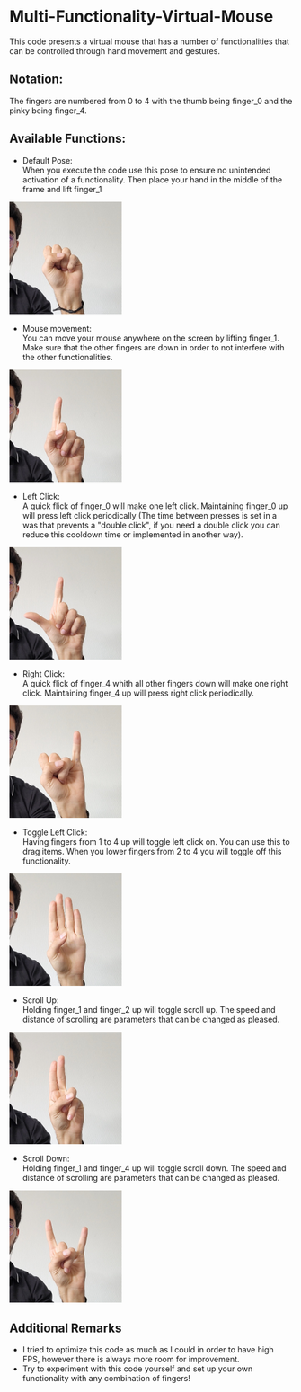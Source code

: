 # Multi-Functionality-Virtual-Mouse
This code presents a virtual mouse that has a number of functionalities that can be controlled through hand movement and gestures.

## Notation:
The fingers are numbered from 0 to 4 with the thumb being finger_0 and the pinky being finger_4.

## Available Functions:
- Default Pose: <br>
When you execute the code use this pose to ensure no unintended activation of a functionality. Then place your hand in the middle of the frame and lift finger_1 
<img src="/assets/images/Default_Pose.jpg" width="200">

- Mouse movement: <br>
You can move your mouse anywhere on the screen by lifting finger_1. Make sure that the other fingers are down in order to not interfere with the other functionalities.
<img src="/assets/images/Move_Mouse.jpg" width="200">

- Left Click: <br>
A quick flick of finger_0 will make one left click. Maintaining finger_0 up will press left click periodically (The time between presses is set in a was that prevents a "double click", if you need a double click you can reduce this cooldown time or implemented in another way).
<img src="/assets/images/Left_Click.jpg" width="200">

- Right Click: <br>
A quick flick of finger_4 whith all other fingers down will make one right click. Maintaining finger_4 up will press right click periodically.
<img src="/assets/images/Right_Click.jpg" width="200">

- Toggle Left Click: <br>
Having fingers from 1 to 4 up will toggle left click on. You can use this to drag items. When you lower fingers from 2 to 4 you will toggle off this functionality.
<img src="/assets/images/Drag.jpg" width="200">

- Scroll Up: <br>
Holding finger_1 and finger_2 up will toggle scroll up. The speed and distance of scrolling are parameters that can be changed as pleased.
<img src="/assets/images/Scroll_up.jpg" width="200">

- Scroll Down: <br>
Holding finger_1 and finger_4 up will toggle scroll down. The speed and distance of scrolling are parameters that can be changed as pleased.
<img src="/assets/images/Scroll_Down.jpg" width="200">

## Additional Remarks
* I tried to optimize this code as much as I could in order to have high FPS, however there is always more room for improvement.
* Try to experiment with this code yourself and set up your own functionality with any combination of fingers!
